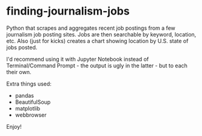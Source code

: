 # finding-journalism-jobs

Python that scrapes and aggregates recent job postings from a few journalism job posting sites. Jobs are then searchable by keyword, location, etc. Also (just for kicks) creates a chart showing location by U.S. state of jobs posted.

I'd recommend using it with Jupyter Notebook instead of Terminal/Command Prompt - the output is ugly in the latter - but to each their own. 

Extra things used:

- pandas
- BeautifulSoup
- matplotlib
- webbrowser

Enjoy!
